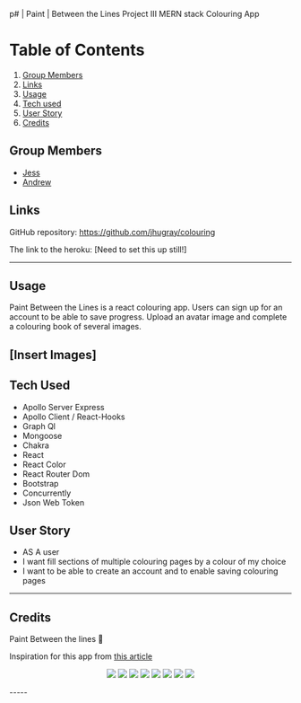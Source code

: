 p# | Paint |  Between the Lines 
Project III
MERN stack Colouring App

# Table of Contents
1. [Group Members](#group-members)
1. [Links](#links)
1. [Usage](#usage)
1. [Tech used](#tech-used)
1. [User Story](#user-story)
1. [Credits](#credits)

## Group Members
- [Jess](https://github.com/jhugray)
- [Andrew](https://github.com/azuryte5)


## Links
GitHub repository: https://github.com/jhugray/colouring

The link to the heroku: [Need to set this up still!]

-----
## Usage
Paint Between the Lines is a react colouring app. Users can sign up for an account to be able to save progress. Upload an avatar image and complete a colouring book of several images.

[Insert Images]
-----
## Tech Used 
- Apollo Server Express
- Apollo Client / React-Hooks
- Graph Ql
- Mongoose
- Chakra
- React
- React Color
- React Router Dom
- Bootstrap
- Concurrently
- Json Web Token


## User Story

- AS A user 
- I want fill sections of multiple colouring pages by a colour of my choice
- I want to be able to create an account and to enable saving colouring pages


----
## Credits
Paint Between the lines 🎨 

Inspiration for this app from [this article](https://uxdesign.cc/5-steps-to-create-a-simple-digital-coloring-book-in-react-3d4f5b2af822)
<!-- https://github.com/hylobates-lar -->

<p align="center">
    <img src="https://img.shields.io/badge/MongoDB-4EA94B?style=for-the-badge&logo=mongodb&logoColor=white" />
    <img src="https://img.shields.io/badge/React-20232A?style=for-the-badge&logo=react&logoColor=61DAFB" />
    <img src="https://img.shields.io/badge/Node.js-43853D?style=for-the-badge&logo=node.js&logoColor=white"/>
    <img src="https://img.shields.io/badge/JavaScript-F7DF1E?style=for-the-badge&logo=javascript&logoColor=black"/>
    <img src="https://img.shields.io/badge/Heroku-430098?style=for-the-badge&logo=heroku&logoColor=white" />
    <img src="https://badgen.net/badge/icon/graphql?icon=graphql&label" />
    <img src="https://badgen.net/badge/icon/npm?icon=npm&label" />
    <img src="https://badgen.net/badge/icon/visualstudio?icon=visualstudio&label" />
</p>
-----

